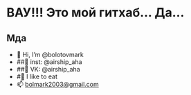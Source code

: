 # ВАУ!!! Это мой гитхаб... Да...
## Мда



- 👋 Hi, I’m @bolotovmark
- ##👀 inst: @airship_aha
- ##🌱 VK: @airship_aha
- #💞️ I like to eat
- 📫 bolmark2003@gmail.com

<!---
bolotovmark/bolotovmark is a ✨ special ✨ repository because its `README.md` (this file) appears on your GitHub profile.
You can click the Preview link to take a look at your changes.
--->
